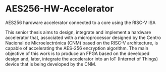 # AES256-HW-Accelerator
AES256 hardware accelerator connected to a core using the RISC-V ISA

This senior thesis aims to design, integrate and implement a hardware accelerator that, associated with a microprocessor designed by the Centro Nacional de Microelectrónica (CNM) based on the RISC-V architecture, is capable of accelerating the AES-256 encryption algorithm. The main objective of this work is to produce an FPGA based on the developed design and, later, integrate the accelerator into an IoT (Internet of Things) device that is being developed by the CNM. 


